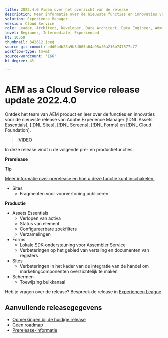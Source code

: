 ```yaml
---
title: 2022.4.0 Video over het overzicht van de release
description: Meer informatie over de nieuwste functies en innovaties voor de release 2022-4-0 voor Adobe Experience Manager [!DNL Assets Essentials], [!DNL Sites], [!DNL Screens], [!DNL Forms] en [!DNL Cloud Foundation].
solution: Experience Manager
version: Cloud Service
role: Leader, Architect, Developer, Data Architect, Data Engineer, Admin, User
level: Beginner, Intermediate, Experienced
kt: 10359
thumbnail: 342612.jpeg
source-git-commit: edd0bdb28a9b3d065a64a95af6a216b747577c77
workflow-type: tm+mt
source-wordcount: '166'
ht-degree: 4%

---
```


# AEM as a Cloud Service release update 2022.4.0

Ontdek het team van AEM product en leer over de functies en innovaties voor de nieuwste release van Adobe Experience Manager [!DNL Assets Essentials], [!DNL Sites], [!DNL Screens], [!DNL Forms] en [!DNL Cloud Foundation].

>[!VIDEO](https://video.tv.adobe.com/v/342612/?quality=12&learn=on)

In deze release vindt u de volgende pre- en productiefuncties.

**Prerelease**

>[!TIP]
>
>[Meer informatie over prerelease en hoe u deze functie kunt inschakelen.](https://experienceleague.adobe.com/docs/experience-manager-cloud-service/content/release-notes/prerelease.html)

* Sites
   * Fragmenten voor voorvertoning publiceren

**Productie**

* Assets Essentials
   * Verlopen van activa
   * Status van element
   * Configureerbare zoekfilters
   * Verzamelingen
* Forms
   * Lokale SDK-ondersteuning voor Assembler Service
   * Verbeteringen op het gebied van vertaling en documenten van registers
* Sites
   * Verbeteringen in het kader van de integratie van de handel om marketingcomponenten overzichtelijk te maken
* Schermen
   * Toewijzing bulkkanaal

Heb je vragen over de release?  Bespreek de release in [Experiencen League](https://adobe.ly/3LO0gOo).

## Aanvullende releasegegevens

* [Opmerkingen bij de huidige release](https://experienceleague.adobe.com/docs/experience-manager-cloud-service/content/release-notes/home.html)
* [Geen roadmap](https://experienceleague.adobe.com/docs/experience-manager-release-information/aem-release-updates/update-releases-roadmap.html)
* [Prerelease-informatie](https://experienceleague.adobe.com/docs/experience-manager-cloud-service/content/release-notes/prerelease.html)
